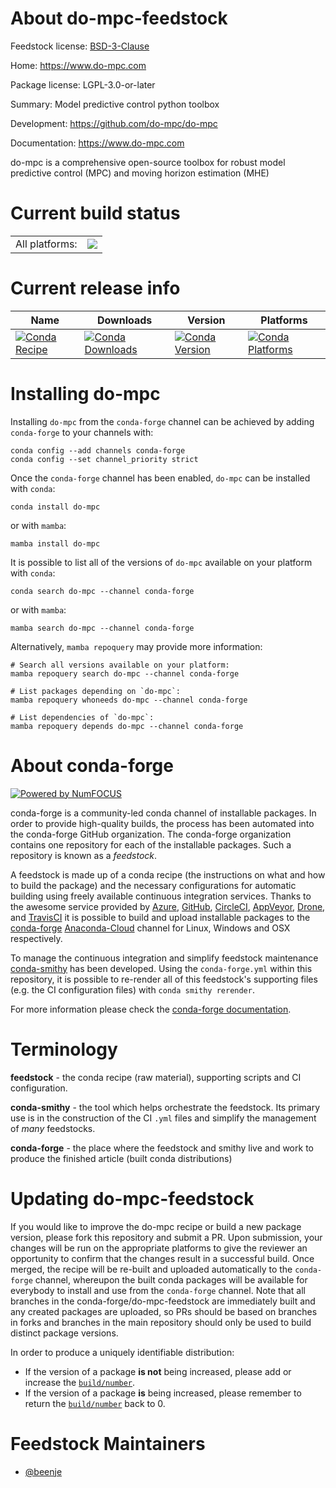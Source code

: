 About do-mpc-feedstock
======================

Feedstock license: [BSD-3-Clause](https://github.com/conda-forge/do-mpc-feedstock/blob/main/LICENSE.txt)

Home: https://www.do-mpc.com

Package license: LGPL-3.0-or-later

Summary: Model predictive control python toolbox

Development: https://github.com/do-mpc/do-mpc

Documentation: https://www.do-mpc.com

do-mpc is a comprehensive open-source toolbox for
robust model predictive control (MPC) and moving horizon estimation (MHE)


Current build status
====================


<table><tr><td>All platforms:</td>
    <td>
      <a href="https://dev.azure.com/conda-forge/feedstock-builds/_build/latest?definitionId=18954&branchName=main">
        <img src="https://dev.azure.com/conda-forge/feedstock-builds/_apis/build/status/do-mpc-feedstock?branchName=main">
      </a>
    </td>
  </tr>
</table>

Current release info
====================

| Name | Downloads | Version | Platforms |
| --- | --- | --- | --- |
| [![Conda Recipe](https://img.shields.io/badge/recipe-do--mpc-green.svg)](https://anaconda.org/conda-forge/do-mpc) | [![Conda Downloads](https://img.shields.io/conda/dn/conda-forge/do-mpc.svg)](https://anaconda.org/conda-forge/do-mpc) | [![Conda Version](https://img.shields.io/conda/vn/conda-forge/do-mpc.svg)](https://anaconda.org/conda-forge/do-mpc) | [![Conda Platforms](https://img.shields.io/conda/pn/conda-forge/do-mpc.svg)](https://anaconda.org/conda-forge/do-mpc) |

Installing do-mpc
=================

Installing `do-mpc` from the `conda-forge` channel can be achieved by adding `conda-forge` to your channels with:

```
conda config --add channels conda-forge
conda config --set channel_priority strict
```

Once the `conda-forge` channel has been enabled, `do-mpc` can be installed with `conda`:

```
conda install do-mpc
```

or with `mamba`:

```
mamba install do-mpc
```

It is possible to list all of the versions of `do-mpc` available on your platform with `conda`:

```
conda search do-mpc --channel conda-forge
```

or with `mamba`:

```
mamba search do-mpc --channel conda-forge
```

Alternatively, `mamba repoquery` may provide more information:

```
# Search all versions available on your platform:
mamba repoquery search do-mpc --channel conda-forge

# List packages depending on `do-mpc`:
mamba repoquery whoneeds do-mpc --channel conda-forge

# List dependencies of `do-mpc`:
mamba repoquery depends do-mpc --channel conda-forge
```


About conda-forge
=================

[![Powered by
NumFOCUS](https://img.shields.io/badge/powered%20by-NumFOCUS-orange.svg?style=flat&colorA=E1523D&colorB=007D8A)](https://numfocus.org)

conda-forge is a community-led conda channel of installable packages.
In order to provide high-quality builds, the process has been automated into the
conda-forge GitHub organization. The conda-forge organization contains one repository
for each of the installable packages. Such a repository is known as a *feedstock*.

A feedstock is made up of a conda recipe (the instructions on what and how to build
the package) and the necessary configurations for automatic building using freely
available continuous integration services. Thanks to the awesome service provided by
[Azure](https://azure.microsoft.com/en-us/services/devops/), [GitHub](https://github.com/),
[CircleCI](https://circleci.com/), [AppVeyor](https://www.appveyor.com/),
[Drone](https://cloud.drone.io/welcome), and [TravisCI](https://travis-ci.com/)
it is possible to build and upload installable packages to the
[conda-forge](https://anaconda.org/conda-forge) [Anaconda-Cloud](https://anaconda.org/)
channel for Linux, Windows and OSX respectively.

To manage the continuous integration and simplify feedstock maintenance
[conda-smithy](https://github.com/conda-forge/conda-smithy) has been developed.
Using the ``conda-forge.yml`` within this repository, it is possible to re-render all of
this feedstock's supporting files (e.g. the CI configuration files) with ``conda smithy rerender``.

For more information please check the [conda-forge documentation](https://conda-forge.org/docs/).

Terminology
===========

**feedstock** - the conda recipe (raw material), supporting scripts and CI configuration.

**conda-smithy** - the tool which helps orchestrate the feedstock.
                   Its primary use is in the construction of the CI ``.yml`` files
                   and simplify the management of *many* feedstocks.

**conda-forge** - the place where the feedstock and smithy live and work to
                  produce the finished article (built conda distributions)


Updating do-mpc-feedstock
=========================

If you would like to improve the do-mpc recipe or build a new
package version, please fork this repository and submit a PR. Upon submission,
your changes will be run on the appropriate platforms to give the reviewer an
opportunity to confirm that the changes result in a successful build. Once
merged, the recipe will be re-built and uploaded automatically to the
`conda-forge` channel, whereupon the built conda packages will be available for
everybody to install and use from the `conda-forge` channel.
Note that all branches in the conda-forge/do-mpc-feedstock are
immediately built and any created packages are uploaded, so PRs should be based
on branches in forks and branches in the main repository should only be used to
build distinct package versions.

In order to produce a uniquely identifiable distribution:
 * If the version of a package **is not** being increased, please add or increase
   the [``build/number``](https://docs.conda.io/projects/conda-build/en/latest/resources/define-metadata.html#build-number-and-string).
 * If the version of a package **is** being increased, please remember to return
   the [``build/number``](https://docs.conda.io/projects/conda-build/en/latest/resources/define-metadata.html#build-number-and-string)
   back to 0.

Feedstock Maintainers
=====================

* [@beenje](https://github.com/beenje/)


